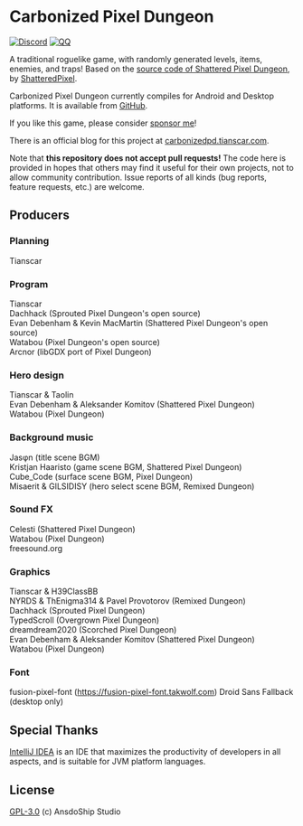 # Carbonized Pixel Dungeon

[![Discord](https://img.shields.io/discord/978644808102994020?logo=discord)](https://discord.gg/24Bykt4YfJ)
[![QQ](https://img.shields.io/badge/QQ%20group-join-brightgreen)](https://jq.qq.com/?_wv=1027&k=Af0aT21o)

A traditional roguelike game, with randomly generated levels, items, enemies, and traps! Based on the [source code of Shattered Pixel Dungeon](https://github.com/00-Evan/shattered-pixel-dungeon), by [ShatteredPixel](https://shatteredpixel.com).

Carbonized Pixel Dungeon currently compiles for Android and Desktop platforms. It is available from [GitHub](https://github.com/AnsdoShip/carbonized-pixel-dungeon/releases).

If you like this game, please consider [sponsor me](https://afdian.net/a/tianscar)!

There is an official blog for this project at [carbonizedpd.tianscar.com](https://carbonizedpd.tianscar.com).

Note that **this repository does not accept pull requests!** The code here is provided in hopes that others may find it useful for their own projects, not to allow community contribution. Issue reports of all kinds (bug reports, feature requests, etc.) are welcome.


## Producers

### Planning  
Tianscar
### Program  
Tianscar  
Dachhack (Sprouted Pixel Dungeon's open source)  
Evan Debenham & Kevin MacMartin (Shattered Pixel Dungeon's open source)  
Watabou (Pixel Dungeon's open source)  
Arcnor (libGDX port of Pixel Dungeon)
### Hero design
Tianscar & Taolin  
Evan Debenham & Aleksander Komitov (Shattered Pixel Dungeon)  
Watabou (Pixel Dungeon)
### Background music  
Jasφn (title scene BGM)  
Kristjan Haaristo (game scene BGM, Shattered Pixel Dungeon)  
Cube_Code (surface scene BGM, Pixel Dungeon)  
Misaerit & GILSIDISY (hero select scene BGM, Remixed Dungeon)
### Sound FX
Celesti (Shattered Pixel Dungeon)  
Watabou (Pixel Dungeon)  
freesound.org
### Graphics  
Tianscar & H39ClassBB  
NYRDS & ThEnigma314 & Pavel Provotorov (Remixed Dungeon)  
Dachhack (Sprouted Pixel Dungeon)  
TypedScroll (Overgrown Pixel Dungeon)  
dreamdream2020 (Scorched Pixel Dungeon)  
Evan Debenham & Aleksander Komitov (Shattered Pixel Dungeon)  
Watabou (Pixel Dungeon)
### Font
fusion-pixel-font (https://fusion-pixel-font.takwolf.com)
Droid Sans Fallback (desktop only)

## Special Thanks
[IntelliJ IDEA](https://zh.wikipedia.org/zh-hans/IntelliJ_IDEA) is an IDE that maximizes the productivity of developers in all aspects, and is suitable for JVM platform languages.

## License
[GPL-3.0](https://github.com/AnsdoShip/carbonized-pixel-dungeon/blob/main/LICENSE.txt) (c) AnsdoShip Studio
